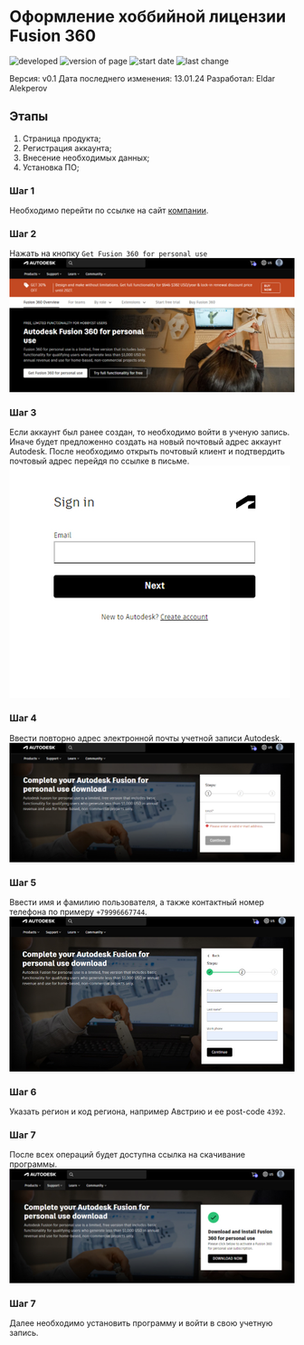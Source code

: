 # Оформление хоббийной лицензии Fusion 360

![developed](https://img.shields.io/badge/developed%20by-Alekperov17-green?style=flat-square) 
![version of page](https://img.shields.io/badge/version-0.1-blue?style=flat-square) 
![start date](https://img.shields.io/badge/start_date-13.01.24-red?style=flat-square)
![last change](https://img.shields.io/badge/last_change-13.01.24-orange?style=flat-square)

Версия: v0.1
Дата последнего изменения: 13.01.24
Разработал: Eldar Alekperov


## Этапы
1. Страница продукта;
2. Регистрация аккаунта;
3. Внесение необходимых данных;
4. Установка ПО;


### Шаг 1
Необходимо перейти по ссылке на сайт [компании](https://www.autodesk.com/products/fusion-360/personal).

### Шаг 2
Нажать на кнопку `Get Fusion 360 for personal use` 
![Сайт Fusion 360](JPG/01.jpg)

### Шаг 3
Если аккаунт был ранее создан, то необходимо войти в ученую запись. Иначе будет предложенно создать на новый почтовый адрес аккаунт Autodesk. После необходимо открыть почтовый клиент и подтвердить почтовый адрес перейдя по ссылке в письме.
![Сайт Fusion 360](JPG/02.jpg)

### Шаг 4
Ввести повторно адрес электронной почты учетной записи Autodesk.
![Сайт Fusion 360](JPG/03.jpg)

### Шаг 5
Ввести имя и фамилию пользователя, а также контактный номер телефона по примеру `+79996667744`.
![Сайт Fusion 360](JPG/04.jpg)

### Шаг 6
Указать регион и код региона, например Австрию и ее post-code `4392`.

### Шаг 7
После всех операций будет доступна ссылка на скачивание программы.
![Сайт Fusion 360](JPG/05.jpg)

### Шаг 7
Далее необходимо установить программу и войти в свою учетную запись.